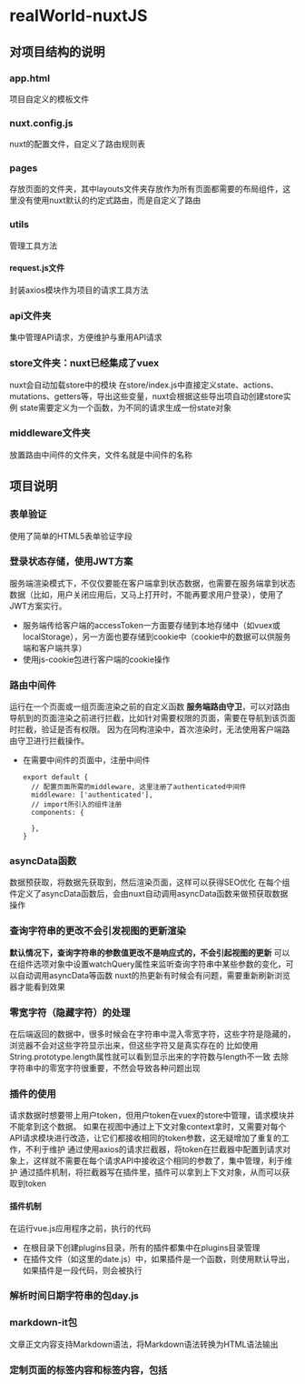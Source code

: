 # realWorld-nuxtJS

## 对项目结构的说明

### app.html
项目自定义的模板文件

### nuxt.config.js
nuxt的配置文件，自定义了路由规则表

### pages
存放页面的文件夹，其中layouts文件夹存放作为所有页面都需要的布局组件，这里没有使用nuxt默认的约定式路由，而是自定义了路由

### utils
管理工具方法
#### request.js文件
封装axios模块作为项目的请求工具方法

### api文件夹
集中管理API请求，方便维护与重用API请求

### store文件夹：nuxt已经集成了vuex
nuxt会自动加载store中的模块
在store/index.js中直接定义state、actions、mutations、getters等，导出这些变量，nuxt会根据这些导出项自动创建store实例
state需要定义为一个函数，为不同的请求生成一份state对象

### middleware文件夹
放置路由中间件的文件夹，文件名就是中间件的名称

## 项目说明

### 表单验证
使用了简单的HTML5表单验证字段

### 登录状态存储，使用JWT方案

服务端渲染模式下，不仅仅要能在客户端拿到状态数据，也需要在服务端拿到状态数据（比如，用户关闭应用后，又马上打开时，不能再要求用户登录），使用了JWT方案实行。

- 服务端传给客户端的accessToken一方面要存储到本地存储中（如vuex或localStorage），另一方面也要存储到cookie中（cookie中的数据可以供服务端和客户端共享）
- 使用js-cookie包进行客户端的cookie操作

### 路由中间件
运行在一个页面或一组页面渲染之前的自定义函数
**服务端路由守卫**，可以对路由导航到的页面渲染之前进行拦截，比如针对需要权限的页面，需要在导航到该页面时拦截，验证是否有权限。
因为在同构渲染中，首次渲染时，无法使用客户端路由守卫进行拦截操作。
- 在需要中间件的页面中，注册中间件
  ```
  export default {
    // 配置页面所需的middleware, 这里注册了authenticated中间件
    middleware: ['authenticated'],
    // import所引入的组件注册
    components: {

    },
  }
  ```

### asyncData函数
数据预获取，将数据先获取到，然后渲染页面，这样可以获得SEO优化
在每个组件定义了asyncData函数后，会由nuxt自动调用asyncData函数来做预获取数据操作

### 查询字符串的更改不会引发视图的更新渲染
**默认情况下，查询字符串的参数值更改不是响应式的，不会引起视图的更新**
可以在组件选项对象中设置watchQuery属性来监听查询字符串中某些参数的变化，可以自动调用asyncData等函数
nuxt的热更新有时候会有问题，需要重新刷新浏览器才能看到效果

### 零宽字符（隐藏字符）的处理
在后端返回的数据中，很多时候会在字符串中混入零宽字符，这些字符是隐藏的，浏览器不会对这些字符显示出来，但这些字符又是真实存在的
比如使用String.prototype.length属性就可以看到显示出来的字符数与length不一致
去除字符串中的零宽字符很重要，不然会导致各种问题出现

### 插件的使用
请求数据时想要带上用户token，但用户token在vuex的store中管理，请求模块并不能拿到这个数据。
如果在视图中通过上下文对象context拿时，又需要对每个API请求模块进行改造，让它们都接收相同的token参数，这无疑增加了重复的工作，不利于维护
通过使用axios的请求拦截器，将token在拦截器中配置到请求对象上，这样就不需要在每个请求API中接收这个相同的参数了，集中管理，利于维护
通过插件机制，将拦截器写在插件里，插件可以拿到上下文对象，从而可以获取到token

#### 插件机制
在运行vue.js应用程序之前，执行的代码
- 在根目录下创建plugins目录，所有的插件都集中在plugins目录管理
- 在插件文件（如这里的date.js）中，如果插件是一个函数，则使用默认导出，如果插件是一段代码，则会被执行

### 解析时间日期字符串的包day.js

### markdown-it包
文章正文内容支持Markdown语法，将Markdown语法转换为HTML语法输出

### 定制页面的<head>标签内容和<meta>标签内容，包括<title>标签内容，这样有利于优化SEO
- 针对特定页面的个性化定制，需要在页面组件中定义head() {} 方法来实现

## 构建与部署

### 构建
参考 https://zh.nuxtjs.org/guide/commands
- `nuxt build`命令，利用webpack编译应用，压缩文件, 将构建结果放在.nuxt目录和.nuxt/dist目录
- `nuxt start`命令，以生产模式启动一个web服务器（需要先执行`nuxt build`）
- `nuxt generate`命令，依据路由配置，生成静态HTML文件（纯静态渲染）

### 部署

#### 简单部署
- 配置服务端的host和port
  - 在nuxt.config.js中配置server字段, host和port分别默认是localhost和3000，需要根据实际情况修改
- 压缩发布包
  - .nuxt目录、static目录、nuxt.config.js文件、package.json和package-lock.json文件，这些目录和文件需要上传服务器，先进行gzip压缩
- 把发布包传到服务端
  - FTP
  - Git
  - Linux的SCP命令: `scp 当前压缩包路径 远程主机压缩包路径`，将当前的压缩包放到远程主机的某个路径
- 解压发布包
- 安装依赖
- 启动服务
  - 启动服务时，可以直接采用npm start的方式，但这种方式下，node进程占用了shell，导致shell无法关闭，也无法退出远程登录
  - 后台启动服务：
    - 采用 `nohup npm start &`的方式启动，然后可以exit命令退出登录状态
    - 使用pm2包来启动node后台服务，全局安装`npm install pm2 -g`，使用`pm2 start npm -- start`命令启动后台服务，使用`pm2 stop id`关闭服务（这里的id是pm2管理进程时生成的id，不是系统给进程分配的id）

##### pm2包管理node服务
pm2常用命令
- `pm2 list`：查看应用列表
- `pm2 start`：启动应用
- `pm2 stop`: 停止应用 
- `pm2 reload`: 重载应用, 重载和重启的区别在于，重载会保留至少一个进程激活的情况下，一个一个重启进程，kill原进程
- `pm2 restart`: 重启应用，先kill原有进程，再启动
- `pm2 delete`: 删除应用

#### 自动部署
CI/CD方式实现自动部署
<div>
  <img src="https://img-blog.csdnimg.cn/20200811104257624.png?x-oss-process=image/watermark,type_ZmFuZ3poZW5naGVpdGk,shadow_10,text_aHR0cHM6Ly9ibG9nLmNzZG4ubmV0L214eWRsMjAwOQ==,size_16,color_FFFFFF,t_70" />
</div>

##### CI/CD服务
持续集成或持续服务，如GitHub有Actions等

##### GitHub Actions实现自动部署
前置条件：Linux服务器 + 上传GitHub
- 配置Github Access Token: 身份验证，用来使用GitHub API，操作GitHub仓库做CI
  - 生成：https://github.com/settings/tokens,
    - 选择generate new token, 在note中填写token名称(token名称有命名规则，最好不要有连字符)
    - 在select scopes中选择权限设置，这里勾选repo, 表示token的操作权限是仓库
  - 配置到项目的Settings/Secrets中: https://github.com/mxydl2009/realWorld-nuxtJS/settings/secrets
    - 点击new Secret
     - name填写token的name
     - value填写token的值
- 配置GitHub Actions执行脚本
  - 在项目根目录创建.github/workflows目录
  - workflows目录下创建main.yml, main.yml为Github Action的执行脚本
  - 在仓库的Secrets中创建new Secret，配置远程服务器的主机IP、用户登录名和密码以及登录用的端口号，这些信息每一个都需要配置一个secret
    - ssh连接登录服务默认端口号22
  - 修改PM2的配置文件pm2.config.json
  - 提交更新: 
    - 由于我们的main.yml使用tag来触发自动部署，所以提交的更新如果想触发自动部署，需要使用`git tag`给提交打标签，然后将标签提交到远程仓库`git push origin <tagname>`
    - 先将提交push到远端，然后给该提交打标签，并且将标签push到远端，这将会触发自动部署
  - 查看自动部署状态
    - 选择仓库的Actions选项卡查看
  - 访问网站
  - 提交更新

## 问题记录

### 1. 当直接在浏览器地址栏输入 http://localhost:3000/?tab=your_feed 时，会发生未认证请求的错误，错误码401原因在于store中的user为null。store中有一个特殊的action叫nuxtServerInit函数用来将请求中携带的cookie转换并存储到store.state.user, 而在home/index.vue的asyncData中发送请求时，拦截器中的user却为null，也就是说，cookie到底是什么时候存储到state.user中的？
根据实践情况，顺序感觉应该像是: 服务端asyncData -> 服务端nuxtServerInit -> 客户端asyncData

### 2. 在文章详情页中，使用了v-html将article的body属性包含的Markdown语法转换为HTML语法并显示在页面，这里包含了潜在风险，但如何进行安全方面的处理？

### 3. 在首页使用路由切换时，asyncData函数会被调用，而且虽然页面不会重新加载，但会有一个加载线条出现，这是什么原因？spa会出现这样的现象吗?